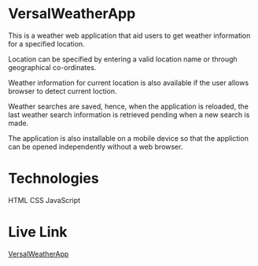 # VersalWeatherApp
This is a weather web application that aid users to get weather information for a specified location.


Location can be specified by entering a valid location name or through geographical co-ordinates.


Weather information for current location is also available if the user allows browser to detect current loction.


Weather searches are saved, hence, when the application is reloaded, the last weather search information is retrieved pending when a new search is made.


The application is also installable on a mobile device so that the appliction can be opened independently without a web browser.


# Technologies
HTML
CSS
JavaScript


# Live Link
[VersalWeatherApp](https://versalweda.web.app/)
